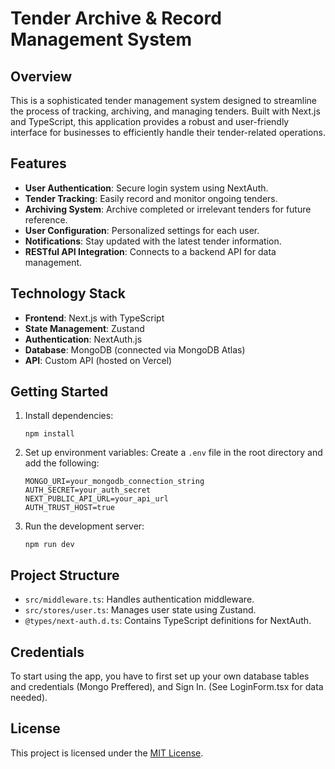 # Tender Archive & Record Management System

## Overview

This is a sophisticated tender management system designed to streamline the process of tracking, archiving, and managing tenders. Built with Next.js and TypeScript, this application provides a robust and user-friendly interface for businesses to efficiently handle their tender-related operations.

## Features

- **User Authentication**: Secure login system using NextAuth.
- **Tender Tracking**: Easily record and monitor ongoing tenders.
- **Archiving System**: Archive completed or irrelevant tenders for future reference.
- **User Configuration**: Personalized settings for each user.
- **Notifications**: Stay updated with the latest tender information.
- **RESTful API Integration**: Connects to a backend API for data management.

## Technology Stack

- **Frontend**: Next.js with TypeScript
- **State Management**: Zustand
- **Authentication**: NextAuth.js
- **Database**: MongoDB (connected via MongoDB Atlas)
- **API**: Custom API (hosted on Vercel)

## Getting Started

1. Install dependencies:
   ```
   npm install
   ```
2. Set up environment variables:
   Create a `.env` file in the root directory and add the following:
   ```
   MONGO_URI=your_mongodb_connection_string
   AUTH_SECRET=your_auth_secret
   NEXT_PUBLIC_API_URL=your_api_url
   AUTH_TRUST_HOST=true
   ```
3. Run the development server:
   ```
   npm run dev
   ```

## Project Structure

- `src/middleware.ts`: Handles authentication middleware.
- `src/stores/user.ts`: Manages user state using Zustand.
- `@types/next-auth.d.ts`: Contains TypeScript definitions for NextAuth.

## Credentials

To start using the app, you have to first set up your own database tables and credentials (Mongo Preffered), and Sign In. (See LoginForm.tsx for data needed).

## License

This project is licensed under the [MIT License](LICENSE).
